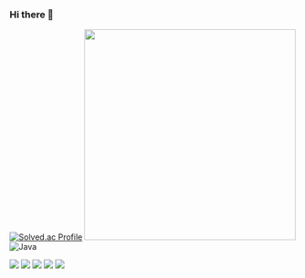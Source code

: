 ### Hi there 👋

[![Solved.ac Profile](http://mazassumnida.wtf/api/v2/generate_badge?boj=ho_0214)](https://solved.ac/ho_0214)
<img src="https://github-readme-stats.vercel.app/api?username=yhj0214&theme=blue-green&show_icons=true" width="370">
![Java](https://img.shields.io/badge/-Java-05122A?style=flat&logo=Java)&nbsp;
<div>
    
  <img src="https://img.shields.io/badge/html5-000030?style=flat&logo=html5&logoColor=E34F26">
  <img src="https://img.shields.io/badge/css-000030?style=flat&logo=css3&logoColor=E34F26">
  <img src="https://img.shields.io/badge/html5-000030?style=flat&logo=html5&logoColor=E34F26">
  <img src="https://img.shields.io/badge/html5-000030?style=flat&logo=html5&logoColor=E34F26">
  <img src="https://img.shields.io/badge/html5-000030?style=flat&logo=html5&logoColor=E34F26">
</div>
<!--
**yhj0214/yhj0214** is a ✨ _special_ ✨ repository because its `README.md` (this file) appears on your GitHub profile.
hi
Here are some ideas to get you started:

- 🔭 I’m currently working on ...
- 🌱 I’m currently learning ...
- 👯 I’m looking to collaborate on ...
- 🤔 I’m looking for help with ...
- 💬 Ask me about ...
- 📫 How to reach me: ...
- 😄 Pronouns: ...
- ⚡ Fun fact: ...
-->
